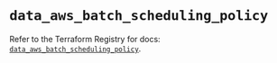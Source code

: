# `data_aws_batch_scheduling_policy`

Refer to the Terraform Registry for docs: [`data_aws_batch_scheduling_policy`](https://registry.terraform.io/providers/hashicorp/aws/6.5.0/docs/data-sources/batch_scheduling_policy).
